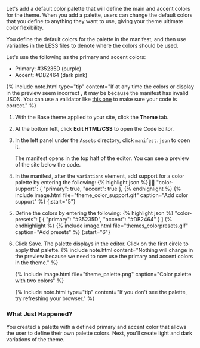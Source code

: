Let's add a default color palette that will define the main and accent colors for the theme. When you add a palette, users can change the default colors that you define to anything they want to use, giving your theme ultimate color flexibility.

​You define the default colors for the palette in the manifest, and then use variables in the LESS files to denote where the colors should be used.

Let's use the following as the primary and accent colors:
* Primary: #35235D (purple)
* Accent: #DB2464 (dark pink)​

{% include note.html type="tip" content="If at any time  the colors or display in the preview seem incorrect , it may be because the manifest has invalid JSON. You can use a validator like [this one](https://jsonlint.com/) to make sure your code is correct." %}


1. With the Base theme applied to your site, click the **Theme** tab.

2. At the bottom left, click **Edit HTML/CSS** to open the Code Editor.

3. In the left panel under the `Assets` directory, click `manifest.json` to open it.

    The manifest opens in the top half of the editor. You can see a preview of the site below the code.
​
4. In the manifest, after the `variations` element, add support for a color palette by entering the following:
{% highlight json %}
"color-support": {
    "primary": true,
    "accent": true
    },
{% endhighlight %}
{% include image.html file="theme_color_support.gif" caption="Add color support" %}
{:start="5"}
5. Define the colors by entering the following:
{% highlight json %}
"color-presets": [
    {
        "primary": "#35235D",
        "accent": "#DB2464"
    }
]
{% endhighlight %}
{% include image.html file="themes_colorpresets.gif" caption="Add presets" %}
{:start="6"}
6. ​Click Save.
    The palette displays in the editor. Click on the first circle to apply that palette.
    {% include note.html content="​Nothing will change in the preview because we need to now use the primary and accent colors in the theme." %}

    {% include image.html file="theme_palette.png" caption="Color palette with two colors" %}

    {% include note.html type="tip" content="If you don't see the palette, try refreshing your browser." %}


### What Just Happened?
You created a palette with a defined primary and accent color that allows the user to define their own palette colors. Next, you'll create light and dark variations of the theme.
